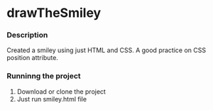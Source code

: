 # drawTheSmiley

### Description
Created a smiley using just HTML and CSS. A good practice on CSS position attribute.

### Runninng the project

1. Download or clone the project
2. Just run smiley.html file
